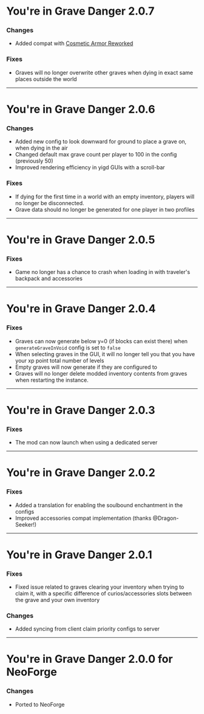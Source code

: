 # You're in Grave Danger 2.0.7

### Changes
* Added compat with [Cosmetic Armor Reworked](https://www.curseforge.com/minecraft/mc-mods/cosmetic-armor-reworked)

### Fixes
* Graves will no longer overwrite other graves when dying in exact same places
outside the world

---

# You're in Grave Danger 2.0.6

### Changes
* Added new config to look downward for ground to place a grave on, when dying in
the air
* Changed default max grave count per player to 100 in the config (previously 50)
* Improved rendering efficiency in yigd GUIs with a scroll-bar

### Fixes
* If dying for the first time in a world with an empty inventory, players will
no longer be disconnected.
* Grave data should no longer be generated for one player in two profiles

---

# You're in Grave Danger 2.0.5

### Fixes
* Game no longer has a chance to crash when loading in with traveler's backpack and accessories

---

# You're in Grave Danger 2.0.4

### Fixes
* Graves can now generate below y=0 (if blocks can exist there) when `generateGraveInVoid`
config is set to `false`
* When selecting graves in the GUI, it will no longer tell you that you have your xp point
total number of levels
* Empty graves will now generate if they are configured to
* Graves will no longer delete modded inventory contents from graves when restarting the
instance.

---

# You're in Grave Danger 2.0.3

### Fixes
* The mod can now launch when using a dedicated server

---

# You're in Grave Danger 2.0.2

### Fixes
* Added a translation for enabling the soulbound enchantment in the configs
* Improved accessories compat implementation (thanks @Dragon-Seeker!)

---

# You're in Grave Danger 2.0.1

### Fixes
* Fixed issue related to graves clearing your inventory when trying to claim it, with a
specific difference of curios/accessories slots between the grave and your own inventory

### Changes
* Added syncing from client claim priority configs to server

---

# You're in Grave Danger 2.0.0 for NeoForge

### Changes
* Ported to NeoForge